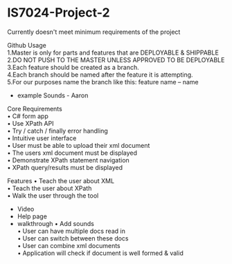 # IS7024-Project-2
Currently doesn't meet minimum requirements of the project


Github Usage  
1.Master is only for parts and features that are DEPLOYABLE & SHIPPABLE  
2.DO NOT PUSH TO THE MASTER UNLESS APPROVED TO BE DEPLOYABLE  
3.Each feature should be created as a branch.  
4.Each branch should be named after the feature it is attempting.  
5.For our purposes name the branch like this: feature name – name  
  * example Sounds - Aaron  


Core Requirements  
  •	C# form app  
  •	Use XPath API  
  •	Try / catch / finally error handling  
  •	Intuitive user interface  
  •	User must be able to upload their xml document  
  •	The users xml document must be displayed  
  •	Demonstrate XPath statement navigation  
  •	XPath query/results must be displayed  


Features
•	Teach the user about XML  
•	Teach the user about XPath  
•	Walk the user through the tool  
  *	Video  
  *	Help page    
  *	walkthrough
•	Add sounds  
•	User can have multiple docs read in  
•	User can switch between these docs  
•	User can combine xml documents  
•	Application will check if document is well formed & valid  
